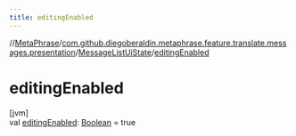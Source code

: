 ```yaml
---
title: editingEnabled
---
```

//[MetaPhrase](../../../index.html)/[com.github.diegoberaldin.metaphrase.feature.translate.messages.presentation](../index.html)/[MessageListUiState](index.html)/[editingEnabled](editing-enabled.html)



# editingEnabled



[jvm]\
val [editingEnabled](editing-enabled.html): [Boolean](https://kotlinlang.org/api/latest/jvm/stdlib/kotlin/-boolean/index.html) = true




